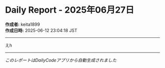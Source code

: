 # Daily Report - 2025年06月27日

**作成者:** keita1899  
**作成日時:** 2025-06-12 23:04:18 JST

---

えh

---

*このレポートはDailyCodeアプリから自動生成されました*
